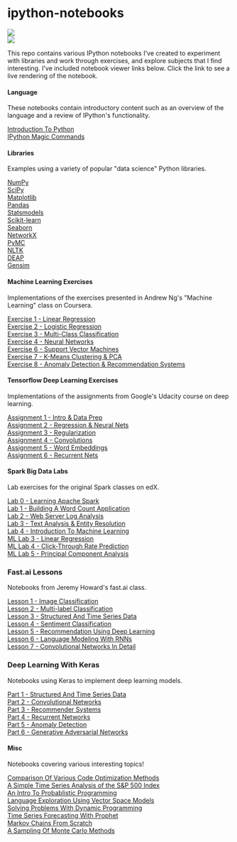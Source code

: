 ipython-notebooks
========================

<a href="https://notebooks.azure.com/import/gh/jdwittenauer/ipython-notebooks"><img src="https://notebooks.azure.com/launch.png" /></a><br>
[<img src="https://deepnote.com/buttons/launch-in-deepnote-small.svg">](https://deepnote.com/launch?template=deepnote&url=https%3A%2F%2Fgithub.com%2Fjdwittenauer%2Fipython-notebooks)

This repo contains various IPython notebooks I've created to experiment with libraries and work through exercises, and explore subjects that I find interesting.  I've included notebook viewer links below.  Click the link to see a live rendering of the notebook.

#### Language

These notebooks contain introductory content such as an overview of the language and a review of IPython's functionality.

<a href="http://nbviewer.ipython.org/github/jdwittenauer/ipython-notebooks/blob/master/notebooks/language/Intro.ipynb">Introduction To Python</a><br/>
<a href="http://nbviewer.ipython.org/github/jdwittenauer/ipython-notebooks/blob/master/notebooks/language/IPythonMagic.ipynb">IPython Magic Commands</a>

#### Libraries

Examples using a variety of popular "data science" Python libraries.

<a href="http://nbviewer.ipython.org/github/jdwittenauer/ipython-notebooks/blob/master/notebooks/libraries/NumPy.ipynb">NumPy</a><br/>
<a href="http://nbviewer.ipython.org/github/jdwittenauer/ipython-notebooks/blob/master/notebooks/libraries/SciPy.ipynb">SciPy</a><br/>
<a href="http://nbviewer.ipython.org/github/jdwittenauer/ipython-notebooks/blob/master/notebooks/libraries/Matplotlib.ipynb">Matplotlib</a><br/>
<a href="http://nbviewer.ipython.org/github/jdwittenauer/ipython-notebooks/blob/master/notebooks/libraries/Pandas.ipynb">Pandas</a><br/>
<a href="http://nbviewer.ipython.org/github/jdwittenauer/ipython-notebooks/blob/master/notebooks/libraries/Statsmodels.ipynb">Statsmodels</a><br/>
<a href="http://nbviewer.ipython.org/github/jdwittenauer/ipython-notebooks/blob/master/notebooks/libraries/Scikit-learn.ipynb">Scikit-learn</a><br/>
<a href="http://nbviewer.ipython.org/github/jdwittenauer/ipython-notebooks/blob/master/notebooks/libraries/Seaborn.ipynb">Seaborn</a><br/>
<a href="http://nbviewer.ipython.org/github/jdwittenauer/ipython-notebooks/blob/master/notebooks/libraries/NetworkX.ipynb">NetworkX</a><br/>
<a href="http://nbviewer.ipython.org/github/jdwittenauer/ipython-notebooks/blob/master/notebooks/libraries/PyMC.ipynb">PyMC</a><br/>
<a href="http://nbviewer.ipython.org/github/jdwittenauer/ipython-notebooks/blob/master/notebooks/libraries/NLTK.ipynb">NLTK</a><br/>
<a href="http://nbviewer.ipython.org/github/jdwittenauer/ipython-notebooks/blob/master/notebooks/libraries/DEAP.ipynb">DEAP</a><br/>
<a href="http://nbviewer.ipython.org/github/jdwittenauer/ipython-notebooks/blob/master/notebooks/libraries/Gensim.ipynb">Gensim</a>

#### Machine Learning Exercises

Implementations of the exercises presented in Andrew Ng's "Machine Learning" class on Coursera.

<a href="http://nbviewer.ipython.org/github/jdwittenauer/ipython-notebooks/blob/master/notebooks/ml/ML-Exercise1.ipynb">Exercise 1 - Linear Regression</a><br/>
<a href="http://nbviewer.ipython.org/github/jdwittenauer/ipython-notebooks/blob/master/notebooks/ml/ML-Exercise2.ipynb">Exercise 2 - Logistic Regression</a><br/>
<a href="http://nbviewer.ipython.org/github/jdwittenauer/ipython-notebooks/blob/master/notebooks/ml/ML-Exercise3.ipynb">Exercise 3 - Multi-Class Classification</a><br/>
<a href="http://nbviewer.ipython.org/github/jdwittenauer/ipython-notebooks/blob/master/notebooks/ml/ML-Exercise4.ipynb">Exercise 4 - Neural Networks</a><br/>
<a href="http://nbviewer.ipython.org/github/jdwittenauer/ipython-notebooks/blob/master/notebooks/ml/ML-Exercise6.ipynb">Exercise 6 - Support Vector Machines</a><br/>
<a href="http://nbviewer.ipython.org/github/jdwittenauer/ipython-notebooks/blob/master/notebooks/ml/ML-Exercise7.ipynb">Exercise 7 - K-Means Clustering & PCA</a><br/>
<a href="http://nbviewer.ipython.org/github/jdwittenauer/ipython-notebooks/blob/master/notebooks/ml/ML-Exercise8.ipynb">Exercise 8 - Anomaly Detection & Recommendation Systems</a>

#### Tensorflow Deep Learning Exercises

Implementations of the assignments from Google's Udacity course on deep learning.

<a href="http://nbviewer.ipython.org/github/jdwittenauer/ipython-notebooks/blob/master/notebooks/tensorflow/Tensorflow-1-NotMNIST.ipynb">Assignment 1 - Intro & Data Prep</a><br/>
<a href="http://nbviewer.ipython.org/github/jdwittenauer/ipython-notebooks/blob/master/notebooks/tensorflow/Tensorflow-2-FullyConnected.ipynb">Assignment 2 - Regression & Neural Nets</a><br/>
<a href="http://nbviewer.ipython.org/github/jdwittenauer/ipython-notebooks/blob/master/notebooks/tensorflow/Tensorflow-3-Regularization.ipynb">Assignment 3 - Regularization</a><br/>
<a href="http://nbviewer.ipython.org/github/jdwittenauer/ipython-notebooks/blob/master/notebooks/tensorflow/Tensorflow-4-Convolutions.ipynb">Assignment 4 - Convolutions</a><br/>
<a href="http://nbviewer.ipython.org/github/jdwittenauer/ipython-notebooks/blob/master/notebooks/tensorflow/Tensorflow-5-Word2Vec.ipynb">Assignment 5 - Word Embeddings</a><br/>
<a href="http://nbviewer.ipython.org/github/jdwittenauer/ipython-notebooks/blob/master/notebooks/tensorflow/Tensorflow-6-LSTM.ipynb">Assignment 6 - Recurrent Nets</a>

#### Spark Big Data Labs

Lab exercises for the original Spark classes on edX.

<a href="http://nbviewer.ipython.org/github/jdwittenauer/ipython-notebooks/blob/master/notebooks/spark/Spark-Lab0-Tutorial.ipynb">Lab 0 - Learning Apache Spark</a><br/>
<a href="http://nbviewer.ipython.org/github/jdwittenauer/ipython-notebooks/blob/master/notebooks/spark/Spark-Lab1-WordCount.ipynb">Lab 1 - Building A Word Count Application</a><br/>
<a href="http://nbviewer.ipython.org/github/jdwittenauer/ipython-notebooks/blob/master/notebooks/spark/Spark-Lab2-ApacheLog.ipynb">Lab 2 - Web Server Log Analysis</a><br/>
<a href="http://nbviewer.ipython.org/github/jdwittenauer/ipython-notebooks/blob/master/notebooks/spark/Spark-Lab3-EntityResolution.ipynb">Lab 3 - Text Analysis & Entity Resolution</a><br/>
<a href="http://nbviewer.ipython.org/github/jdwittenauer/ipython-notebooks/blob/master/notebooks/spark/Spark-Lab4-MachineLearning.ipynb">Lab 4 - Introduction To Machine Learning</a><br/>
<a href="http://nbviewer.ipython.org/github/jdwittenauer/ipython-notebooks/blob/master/notebooks/spark/Spark-ML-Lab3-LinearRegression.ipynb">ML Lab 3 - Linear Regression</a><br/>
<a href="http://nbviewer.ipython.org/github/jdwittenauer/ipython-notebooks/blob/master/notebooks/spark/Spark-ML-Lab4-CriteoPrediction.ipynb">ML Lab 4 - Click-Through Rate Prediction</a><br/>
<a href="http://nbviewer.ipython.org/github/jdwittenauer/ipython-notebooks/blob/master/notebooks/spark/Spark-ML-Lab5-NeuroPCA.ipynb">ML Lab 5 - Principal Component Analysis</a>

### Fast.ai Lessons

Notebooks from Jeremy Howard's fast.ai class.

<a href="http://nbviewer.ipython.org/github/jdwittenauer/ipython-notebooks/blob/master/notebooks/fastai/Fastai-Lesson1.ipynb">Lesson 1 - Image Classification</a><br/>
<a href="http://nbviewer.ipython.org/github/jdwittenauer/ipython-notebooks/blob/master/notebooks/fastai/Fastai-Lesson2.ipynb">Lesson 2 - Multi-label Classification</a><br/>
<a href="http://nbviewer.ipython.org/github/jdwittenauer/ipython-notebooks/blob/master/notebooks/fastai/Fastai-Lesson3.ipynb">Lesson 3 - Structured And Time Series Data</a><br/>
<a href="http://nbviewer.ipython.org/github/jdwittenauer/ipython-notebooks/blob/master/notebooks/fastai/Fastai-Lesson4.ipynb">Lesson 4 - Sentiment Classification</a><br/>
<a href="http://nbviewer.ipython.org/github/jdwittenauer/ipython-notebooks/blob/master/notebooks/fastai/Fastai-Lesson5.ipynb">Lesson 5 - Recommendation Using Deep Learning</a><br/>
<a href="http://nbviewer.ipython.org/github/jdwittenauer/ipython-notebooks/blob/master/notebooks/fastai/Fastai-Lesson6.ipynb">Lesson 6 - Language Modeling With RNNs</a><br/>
<a href="http://nbviewer.ipython.org/github/jdwittenauer/ipython-notebooks/blob/master/notebooks/fastai/Fastai-Lesson7.ipynb">Lesson 7 - Convolutional Networks In Detail</a>

### Deep Learning With Keras

Notebooks using Keras to implement deep learning models.

<a href="http://nbviewer.ipython.org/github/jdwittenauer/ipython-notebooks/blob/master/notebooks/keras/StructuredTimeSeries.ipynb">Part 1 - Structured And Time Series Data</a><br/>
<a href="http://nbviewer.ipython.org/github/jdwittenauer/ipython-notebooks/blob/master/notebooks/keras/ConvolutionalNetworks.ipynb">Part 2 - Convolutional Networks</a><br/>
<a href="http://nbviewer.ipython.org/github/jdwittenauer/ipython-notebooks/blob/master/notebooks/keras/RecommenderSystems.ipynb">Part 3 - Recommender Systems</a><br/>
<a href="http://nbviewer.ipython.org/github/jdwittenauer/ipython-notebooks/blob/master/notebooks/keras/RecurrentNetworks.ipynb">Part 4 - Recurrent Networks</a><br/>
<a href="http://nbviewer.ipython.org/github/jdwittenauer/ipython-notebooks/blob/master/notebooks/keras/AnomalyDetection.ipynb">Part 5 - Anomaly Detection</a><br/>
<a href="http://nbviewer.ipython.org/github/jdwittenauer/ipython-notebooks/blob/master/notebooks/keras/GenerativeAdversarialNetworks.ipynb">Part 6 - Generative Adversarial Networks</a>

#### Misc

Notebooks covering various interesting topics!

<a href="http://nbviewer.ipython.org/github/jdwittenauer/ipython-notebooks/blob/master/notebooks/misc/CodeOptimization.ipynb">Comparison Of Various Code Optimization Methods</a><br/>
<a href="http://nbviewer.ipython.org/github/jdwittenauer/ipython-notebooks/blob/master/notebooks/misc/TimeSeriesStockAnalysis.ipynb">A Simple Time Series Analysis of the S&P 500 Index</a><br/>
<a href="http://nbviewer.ipython.org/github/jdwittenauer/ipython-notebooks/blob/master/notebooks/misc/ProbablisticProgramming.ipynb">An Intro To Probablistic Programming</a><br/>
<a href="http://nbviewer.ipython.org/github/jdwittenauer/ipython-notebooks/blob/master/notebooks/misc/LanguageVectors.ipynb">Language Exploration Using Vector Space Models</a><br/>
<a href="http://nbviewer.ipython.org/github/jdwittenauer/ipython-notebooks/blob/master/notebooks/misc/DynamicProgramming.ipynb">Solving Problems With Dynamic Programming</a><br/>
<a href="http://nbviewer.ipython.org/github/jdwittenauer/ipython-notebooks/blob/master/notebooks/misc/ProphetForecasting.ipynb">Time Series Forecasting With Prophet</a><br/>
<a href="http://nbviewer.ipython.org/github/jdwittenauer/ipython-notebooks/blob/master/notebooks/misc/MarkovChains.ipynb">Markov Chains From Scratch</a><br/>
<a href="http://nbviewer.ipython.org/github/jdwittenauer/ipython-notebooks/blob/master/notebooks/misc/MonteCarlo.ipynb">A Sampling Of Monte Carlo Methods</a>
